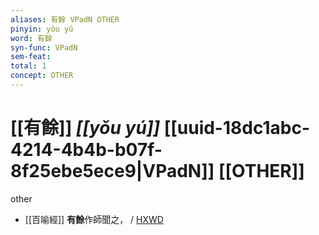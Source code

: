 ```yaml
---
aliases: 有餘 VPadN OTHER
pinyin: yǒu yú
word: 有餘
syn-func: VPadN
sem-feat: 
total: 1
concept: OTHER 
---
```

# [[有餘]] *[[yǒu yú]]*  [[uuid-18dc1abc-4214-4b4b-b07f-8f25ebe5ece9|VPadN]] [[OTHER]]
other
 - [[百喻經]] **有餘**作師聞之， / [HXWD](https://hxwd.org/textview.html?location=KR6b0066_T_004-0557b.30)